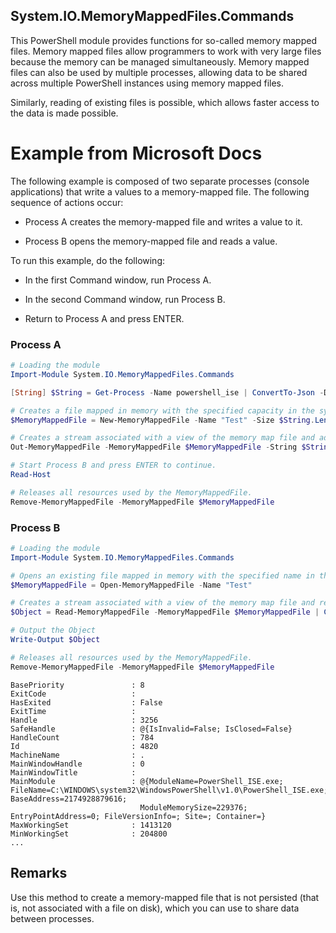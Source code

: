 ﻿## System.IO.MemoryMappedFiles.Commands
This PowerShell module provides functions for so-called memory mapped files. Memory mapped files allow programmers to work with very large files because the memory can be managed simultaneously. Memory mapped files can also be used by multiple processes, allowing data to be shared across multiple PowerShell instances using memory mapped files.

Similarly, reading of existing files is possible, which allows faster access to the data is made possible.

# Example from Microsoft Docs
The following example is composed of two separate processes (console applications) that write a values to a memory-mapped file. The following sequence of actions occur:

- Process A creates the memory-mapped file and writes a value to it.

- Process B opens the memory-mapped file and reads a value.

To run this example, do the following:

- In the first Command window, run Process A.

- In the second Command window, run Process B.

- Return to Process A and press ENTER.

### Process A

````PowerShell
# Loading the module
Import-Module System.IO.MemoryMappedFiles.Commands

[String] $String = Get-Process -Name powershell_ise | ConvertTo-Json -Depth 10

# Creates a file mapped in memory with the specified capacity in the system memory.
$MemoryMappedFile = New-MemoryMappedFile -Name "Test" -Size $String.Length

# Creates a stream associated with a view of the memory map file and adds the string as a stream.
Out-MemoryMappedFile -MemoryMappedFile $MemoryMappedFile -String $String

# Start Process B and press ENTER to continue.
Read-Host

# Releases all resources used by the MemoryMappedFile.
Remove-MemoryMappedFile -MemoryMappedFile $MemoryMappedFile
````

### Process B

````PowerShell
# Loading the module
Import-Module System.IO.MemoryMappedFiles.Commands

# Opens an existing file mapped in memory with the specified name in the system memory.
$MemoryMappedFile = Open-MemoryMappedFile -Name "Test"

# Creates a stream associated with a view of the memory map file and reads that stream and convert from Json.
$Object = Read-MemoryMappedFile -MemoryMappedFile $MemoryMappedFile | ConvertFrom-Json

# Output the Object
Write-Output $Object

# Releases all resources used by the MemoryMappedFile.
Remove-MemoryMappedFile -MemoryMappedFile $MemoryMappedFile
````
````Output
BasePriority               : 8
ExitCode                   : 
HasExited                  : False
ExitTime                   : 
Handle                     : 3256
SafeHandle                 : @{IsInvalid=False; IsClosed=False}
HandleCount                : 784
Id                         : 4820
MachineName                : .
MainWindowHandle           : 0
MainWindowTitle            : 
MainModule                 : @{ModuleName=PowerShell_ISE.exe; FileName=C:\WINDOWS\system32\WindowsPowerShell\v1.0\PowerShell_ISE.exe; BaseAddress=2174928879616; 
                             ModuleMemorySize=229376; EntryPointAddress=0; FileVersionInfo=; Site=; Container=}
MaxWorkingSet              : 1413120
MinWorkingSet              : 204800
...
````
## Remarks
Use this method to create a memory-mapped file that is not persisted (that is, not associated with a file on disk), which you can use to share data between processes.
